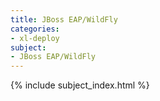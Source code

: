 ```yaml
---
title: JBoss EAP/WildFly
categories:
- xl-deploy
subject:
- JBoss EAP/WildFly
---
```


{% include subject_index.html %}
